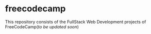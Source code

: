 # freecodecamp
This repository consists of the FullStack Web Development projects of FreeCodeCamp(_to be updated soon_)
